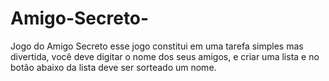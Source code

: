 # Amigo-Secreto-
Jogo do Amigo Secreto 
esse jogo constitui em uma tarefa simples mas divertida, você deve digitar o nome dos seus amigos, e criar uma lista e no botão abaixo da lista deve ser sorteado um nome.
